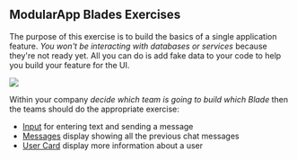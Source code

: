 ## ModularApp Blades Exercises

The purpose of this exercise is to build the basics of a single application feature.
*You won't be interacting with databases or services* because they're not ready yet.
All you can do is add fake data to your code to help you build your feature for the UI.

![](../img/modularapp-blades.png)

Within your company *decide which team is going to build which Blade* then the teams
should do the appropriate exercise:

* [Input](input_blade.html) for entering text and sending a message
* [Messages](messages_blade.html) display showing all the previous chat messages
* [User Card](usercard_blade.html) display more information about a user
